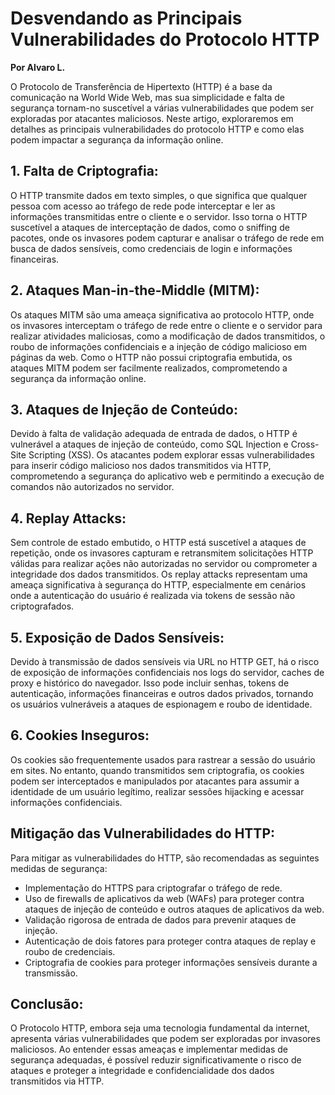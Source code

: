# Desvendando as Principais Vulnerabilidades do Protocolo HTTP
**Por Alvaro L.**

O Protocolo de Transferência de Hipertexto (HTTP) é a base da comunicação na World Wide Web, mas sua simplicidade e falta de segurança tornam-no suscetível a várias vulnerabilidades que podem ser exploradas por atacantes maliciosos. Neste artigo, exploraremos em detalhes as principais vulnerabilidades do protocolo HTTP e como elas podem impactar a segurança da informação online.

## 1. Falta de Criptografia:

O HTTP transmite dados em texto simples, o que significa que qualquer pessoa com acesso ao tráfego de rede pode interceptar e ler as informações transmitidas entre o cliente e o servidor. Isso torna o HTTP suscetível a ataques de interceptação de dados, como o sniffing de pacotes, onde os invasores podem capturar e analisar o tráfego de rede em busca de dados sensíveis, como credenciais de login e informações financeiras.

## 2. Ataques Man-in-the-Middle (MITM):

Os ataques MITM são uma ameaça significativa ao protocolo HTTP, onde os invasores interceptam o tráfego de rede entre o cliente e o servidor para realizar atividades maliciosas, como a modificação de dados transmitidos, o roubo de informações confidenciais e a injeção de código malicioso em páginas da web. Como o HTTP não possui criptografia embutida, os ataques MITM podem ser facilmente realizados, comprometendo a segurança da informação online.

## 3. Ataques de Injeção de Conteúdo:

Devido à falta de validação adequada de entrada de dados, o HTTP é vulnerável a ataques de injeção de conteúdo, como SQL Injection e Cross-Site Scripting (XSS). Os atacantes podem explorar essas vulnerabilidades para inserir código malicioso nos dados transmitidos via HTTP, comprometendo a segurança do aplicativo web e permitindo a execução de comandos não autorizados no servidor.

## 4. Replay Attacks:

Sem controle de estado embutido, o HTTP está suscetível a ataques de repetição, onde os invasores capturam e retransmitem solicitações HTTP válidas para realizar ações não autorizadas no servidor ou comprometer a integridade dos dados transmitidos. Os replay attacks representam uma ameaça significativa à segurança do HTTP, especialmente em cenários onde a autenticação do usuário é realizada via tokens de sessão não criptografados.

## 5. Exposição de Dados Sensíveis:

Devido à transmissão de dados sensíveis via URL no HTTP GET, há o risco de exposição de informações confidenciais nos logs do servidor, caches de proxy e histórico do navegador. Isso pode incluir senhas, tokens de autenticação, informações financeiras e outros dados privados, tornando os usuários vulneráveis a ataques de espionagem e roubo de identidade.

## 6. Cookies Inseguros:

Os cookies são frequentemente usados para rastrear a sessão do usuário em sites. No entanto, quando transmitidos sem criptografia, os cookies podem ser interceptados e manipulados por atacantes para assumir a identidade de um usuário legítimo, realizar sessões hijacking e acessar informações confidenciais.

## Mitigação das Vulnerabilidades do HTTP:

Para mitigar as vulnerabilidades do HTTP, são recomendadas as seguintes medidas de segurança:

- Implementação do HTTPS para criptografar o tráfego de rede.
- Uso de firewalls de aplicativos da web (WAFs) para proteger contra ataques de injeção de conteúdo e outros ataques de aplicativos da web.
- Validação rigorosa de entrada de dados para prevenir ataques de injeção.
- Autenticação de dois fatores para proteger contra ataques de replay e roubo de credenciais.
- Criptografia de cookies para proteger informações sensíveis durante a transmissão.

## Conclusão:

O Protocolo HTTP, embora seja uma tecnologia fundamental da internet, apresenta várias vulnerabilidades que podem ser exploradas por invasores maliciosos. Ao entender essas ameaças e implementar medidas de segurança adequadas, é possível reduzir significativamente o risco de ataques e proteger a integridade e confidencialidade dos dados transmitidos via HTTP.
